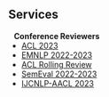 ## Services

<h4 style="margin:0 10px 0;">Conference Reviewers</h4>

<ul style="margin:0 0 5px;">
  <li><a href="https://2023.aclweb.org/"><autocolor>ACL 2023</autocolor></a></li>
  <li><a href="https://2023.emnlp.org/"><autocolor>EMNLP 2022-2023</autocolor></a></li>
  <li><a href="https://aclrollingreview.org/"><autocolor>ACL Rolling Review</autocolor></a></li>
  <li><a href="https://semeval.github.io/SemEval2023/tasks.html"><autocolor>SemEval 2022-2023</autocolor></a></li>
  <li><a href="http://www.ijcnlp-aacl2023.org//"><autocolor>IJCNLP-AACL 2023</autocolor></a></li>
</ul>

[//]: # (<h4 style="margin:0 10px 0;">Journal Reviewers</h4>)

[//]: # ()
[//]: # (<ul style="margin:0 0 20px;">)

[//]: # (  <li><a href="https://www.computer.org/csdl/journal/tp"><autocolor>IEEE Transactions on Pattern Analysis and Machine Intelligence &#40;TPAMI&#41;</autocolor></a></li>)

[//]: # (  <li><a href="https://www.springer.com/journal/11263"><autocolor>International Journal of Computer Vision &#40;IJCV&#41;</autocolor></a></li>)

[//]: # (</ul>)